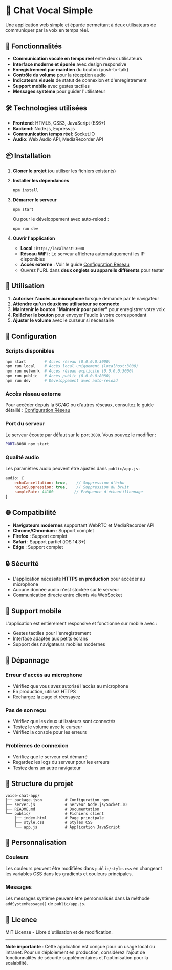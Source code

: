 # 💬 Chat Vocal Simple

Une application web simple et épurée permettant à deux utilisateurs de communiquer par la voix en temps réel.

## 🚀 Fonctionnalités

- **Communication vocale en temps réel** entre deux utilisateurs
- **Interface moderne et épurée** avec design responsive
- **Enregistrement par maintien** du bouton (push-to-talk)
- **Contrôle du volume** pour la réception audio
- **Indicateurs visuels** de statut de connexion et d'enregistrement
- **Support mobile** avec gestes tactiles
- **Messages système** pour guider l'utilisateur

## 🛠️ Technologies utilisées

- **Frontend**: HTML5, CSS3, JavaScript (ES6+)
- **Backend**: Node.js, Express.js
- **Communication temps réel**: Socket.IO
- **Audio**: Web Audio API, MediaRecorder API

## 📦 Installation

1. **Cloner le projet** (ou utiliser les fichiers existants)

2. **Installer les dépendances**
   ```bash
   npm install
   ```

3. **Démarrer le serveur**
   ```bash
   npm start
   ```
   
   Ou pour le développement avec auto-reload :
   ```bash
   npm run dev
   ```

4. **Ouvrir l'application**
   - **Local** : `http://localhost:3000`
   - **Réseau WiFi** : Le serveur affichera automatiquement les IP disponibles
   - **Accès externe** : Voir le guide [Configuration Réseau](network-setup.md)
   - Ouvrez l'URL dans **deux onglets ou appareils différents** pour tester

## 🎯 Utilisation

1. **Autoriser l'accès au microphone** lorsque demandé par le navigateur
2. **Attendre qu'un deuxième utilisateur se connecte**
3. **Maintenir le bouton "Maintenir pour parler"** pour enregistrer votre voix
4. **Relâcher le bouton** pour envoyer l'audio à votre correspondant
5. **Ajuster le volume** avec le curseur si nécessaire

## 🔧 Configuration

### Scripts disponibles
```bash
npm start        # Accès réseau (0.0.0.0:3000)
npm run local    # Accès local uniquement (localhost:3000)
npm run network  # Accès réseau explicite (0.0.0.0:3000)
npm run public   # Accès public (0.0.0.0:8080)
npm run dev      # Développement avec auto-reload
```

### Accès réseau externe
Pour accéder depuis la 5G/4G ou d'autres réseaux, consultez le guide détaillé : [Configuration Réseau](network-setup.md)

### Port du serveur
Le serveur écoute par défaut sur le port `3000`. Vous pouvez le modifier :

```bash
PORT=8080 npm start
```

### Qualité audio
Les paramètres audio peuvent être ajustés dans `public/app.js` :

```javascript
audio: {
    echoCancellation: true,    // Suppression d'écho
    noiseSuppression: true,    // Suppression du bruit
    sampleRate: 44100         // Fréquence d'échantillonnage
}
```

## 🌐 Compatibilité

- **Navigateurs modernes** supportant WebRTC et MediaRecorder API
- **Chrome/Chromium** : Support complet
- **Firefox** : Support complet
- **Safari** : Support partiel (iOS 14.3+)
- **Edge** : Support complet

## 🔒 Sécurité

- L'application nécessite **HTTPS en production** pour accéder au microphone
- Aucune donnée audio n'est stockée sur le serveur
- Communication directe entre clients via WebSocket

## 📱 Support mobile

L'application est entièrement responsive et fonctionne sur mobile avec :
- Gestes tactiles pour l'enregistrement
- Interface adaptée aux petits écrans
- Support des navigateurs mobiles modernes

## 🐛 Dépannage

### Erreur d'accès au microphone
- Vérifiez que vous avez autorisé l'accès au microphone
- En production, utilisez HTTPS
- Rechargez la page et réessayez

### Pas de son reçu
- Vérifiez que les deux utilisateurs sont connectés
- Testez le volume avec le curseur
- Vérifiez la console pour les erreurs

### Problèmes de connexion
- Vérifiez que le serveur est démarré
- Regardez les logs du serveur pour les erreurs
- Testez dans un autre navigateur

## 🔄 Structure du projet

```
voice-chat-app/
├── package.json          # Configuration npm
├── server.js             # Serveur Node.js/Socket.IO
├── README.md             # Documentation
└── public/               # Fichiers client
    ├── index.html        # Page principale
    ├── style.css         # Styles CSS
    └── app.js            # Application JavaScript
```

## 🎨 Personnalisation

### Couleurs
Les couleurs peuvent être modifiées dans `public/style.css` en changeant les variables CSS dans les gradients et couleurs principales.

### Messages
Les messages système peuvent être personnalisés dans la méthode `addSystemMessage()` de `public/app.js`.

## 📄 Licence

MIT License - Libre d'utilisation et de modification.

---

**Note importante** : Cette application est conçue pour un usage local ou intranet. Pour un déploiement en production, considérez l'ajout de fonctionnalités de sécurité supplémentaires et l'optimisation pour la scalabilité.